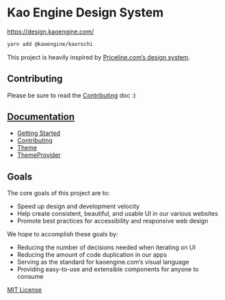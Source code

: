 # Kao Engine Design System

https://design.kaoengine.com/

```sh
yarn add @kaoengine/kaorochi
```

This project is heavily inspired by [Priceline.com’s design system][pcln].

## Contributing

Please be sure to read the [Contributing](docs/Contributing.md) doc :)

## [Documentation](docs)

- [Getting Started](docs/GettingStarted.md)
- [Contributing](docs/Contributing.md)
- [Theme](docs/Theme.md)
- [ThemeProvider](docs/ThemeProvider.md)

## Goals

The core goals of this project are to:

- Speed up design and development velocity
- Help create consistent, beautiful, and usable UI in our various websites
- Promote best practices for accessibility and responsive web design

We hope to accomplish these goals by:

- Reducing the number of decisions needed when iterating on UI
- Reducing the amount of code duplication in our apps
- Serving as the standard for kaoengine.com’s visual language
- Providing easy-to-use and extensible components for anyone to consume

[pcln]: https://github.com/pricelinelabs/kaorochi
[site]: https://design.kaoengine.com/

[MIT License](LICENSE.md)
